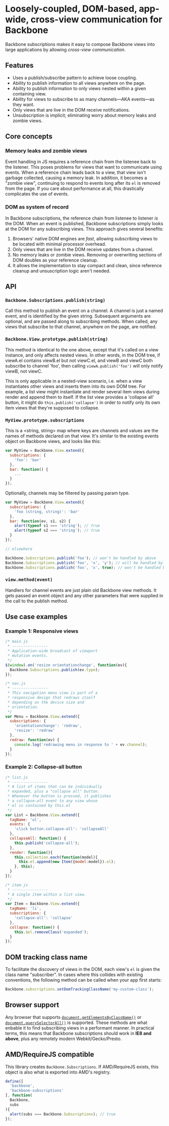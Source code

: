 # Loosely-coupled, DOM-based, app-wide, cross-view communication for Backbone

Backbone subscriptions makes it easy to compose Backbone views into large applications by allowing *cross-view communication*.

## Features

 * Uses a publish/subscribe pattern to achieve loose coupling.
 * Ability to publish information to all views anywhere on the page.
 * Ability to publish information to only views nested within a given containing view.
 * Ability for views to subscribe to as many channels—AKA events—as they want.
 * Only views that are live in the DOM receive notifications.
 * Unsubscription is implicit; eliminating worry about memory leaks and zombie views.

## Core concepts

### Memory leaks and zombie views

Event handling in JS requires a reference chain from the listenee back to the listener.
This poses problems for views that want to communicate using events.
When a reference chain leads back to a view, that view isn't garbage collected, causing a memory leak.
In addition, it becomes a "zombie view", continuing to respond to events long after its `el` is removed from the page.
If you care about performance at all, this drastically complicates the use of events.

### DOM as system of record

In Backbone subscriptions, the reference chain from listenee to listener *is* the DOM.
When an event is published, Backbone subscriptions simply looks at the DOM for any subscribing views.
This approach gives several benefits:

 1. Browsers' native DOM engines are *fast*, allowing subscribing views to be located with minimal processor overhead.
 2. Only views that are live in the DOM receive updates from a channel.
 3. No memory leaks or zombie views. Removing or overwriting sections of DOM doubles as your reference cleanup.
 4. It allows the implementation to stay compact and clean, since reference cleanup and unsuscription logic aren't needed.

## API

### `Backbone.Subscriptions.publish(string)`

Call this method to publish an event on a channel.
A channel is just a named event, and is identified by the given string.
Subsequent arguments are optional, and are passed along to subscribing methods.
When called, any views that subscribe to that channel, anywhere on the page, are notified.

### `Backbone.View.prototype.publish(string)`

This method is identical to the one above, except that it's called on a view instance, and only affects nested views.
In other words, in the DOM tree, if viewA.el contains viewB.el but not viewC.el, and viewB and viewC both subscribe to channel 'foo', then calling `viewA.publish('foo')` will only notify viewB, not viewC.

This is only applicable in a nested-view scenario, i.e. when a view instantiates other views and inserts them into its own DOM tree.
For example, a list view might instantiate and render several item views during render and append them to itself.
If the list view provides a 'collapse all' button, it might do `this.publish('collapse')` in order to notify only its own item views that they're supposed to collapse.

### `MyView.prototype.subscriptions`

This is a &lt;string, string&gt; map where keys are channels and values are the names of methods declared on that view.
It's similar to the existing events object on Backbone views, and looks like this:

```javascript
var MyView = Backbone.View.extend({
  subscriptions: {
    'foo': 'bar'
  },
  bar: function() {
    ...
  }
});
```

Optionally, channels may be filtered by passing param type.

```javascript
var MyView = Backbone.View.extend({
  subscriptions: {
    'foo (string, string)': 'bar'
  },
  bar: function(ev, s1, s2) {
    alert(typeof s1 === 'string'); // true
    alert(typeof s2 === 'string'); // true
  }
});

// elsewhere

Backbone.Subscriptions.publish('foo'); // won't be handled by above
Backbone.Subscriptions.publish('foo', 'x', 'y'); // will be handled by above
Backbone.Subscriptions.publish('foo', 'x', true); // won't be handled by above
```

### `view.method(event)`

Handlers for channel events are just plain old Backbone view methods.
It gets passed an event object and any other parameters that were supplied in the call to the publish method.

## Use case examples

### Example 1: Responsive views

```javascript
/* main.js
 * ----------------
 * Application-wide broadcast of viewport
 * mutation events.
 */
$(window).on('resize orientationchange', function(ev){
  Backbone.Subscriptions.publish(ev.type);
});

/* nav.js
 * ----------------
 * This navigation menu view is part of a
 * responsive design that redraws itself
 * depending on the device size and
 * orientation.
 */
var Menu = Backbone.View.extend({
  subscriptions: {
    'orientationchange': 'redraw',
    'resize': 'redraw'
  },
  redraw: function(ev) {
    console.log('redrawing menu in response to ' + ev.channel);
  }
});
```

### Example 2: Collapse-all button

```javascript
/* list.js
 * ----------------
 * A list of items that can be individually
 * expanded, plus a "collapse all" button.
 * Whenever the button is pressed, it publishes
 * a collapse-all event to any view whose
 * el is contained by this.el
 */
var List = Backbone.View.extend({
  tagName: 'ul',
  events: {
    'click button.collapse-all': 'collapseAll'
  },
  collapseAll: function() {
    this.publish('collapse-all');
  },
  render: function(){
    this.collection.each(function(model){
      this.el.append(new Item({model:model}).el);
    }, this);
  }
});

/* item.js
 * ----------------
 * A single item within a list view.
 */
var Item = Backbone.View.extend({
  tagName: 'li',
  subscriptions: {
    'collapse-all': 'collapse'
  },
  collapse: function() {
    this.$el.removeClass('expanded');
  }
});
```

## DOM tracking class name

To facilitate the discovery of views in the DOM, each view's `el` is given the class name "subscriber". In cases where this collides with existing conventions, the following method can be called when your app first starts:

```javascript
Backbone.subscriptions.setDomTrackingClassName('my-custom-class');
```

## Browser support

Any browser that supports [`document.getElementsByClassName()`](https://developer.mozilla.org/en-US/docs/Web/API/document.getElementsByClassName) or [`document.querySelectorAll()`](http://www.w3.org/TR/selectors-api2/) is supported.
These methods are what enbable it to find subscribing views in a performant manner.
In practical terms, this means that Backbone subscriptions should work in **IE8 and above**, plus any remotely modern Webkit/Gecko/Presto.

## AMD/RequireJS compatible

This library creates `Backbone.Subscriptions`. If AMD/RequireJS exists, this object is also what is exported into AMD's registry.

```javascript
define([
  'backbone',
  'backbone-subscriptions'
], function(
  Backbone,
  subs
){
  alert(subs === Backbone.Subscriptions); // true
});
```
